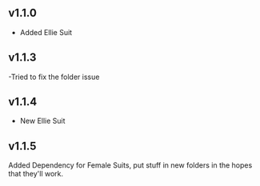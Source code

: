 ## v1.1.0
- Added Ellie Suit

## v1.1.3
-Tried to fix the folder issue

## v1.1.4
- New Ellie Suit

## v1.1.5
Added Dependency for Female Suits, put stuff in new folders in the hopes that they'll work.